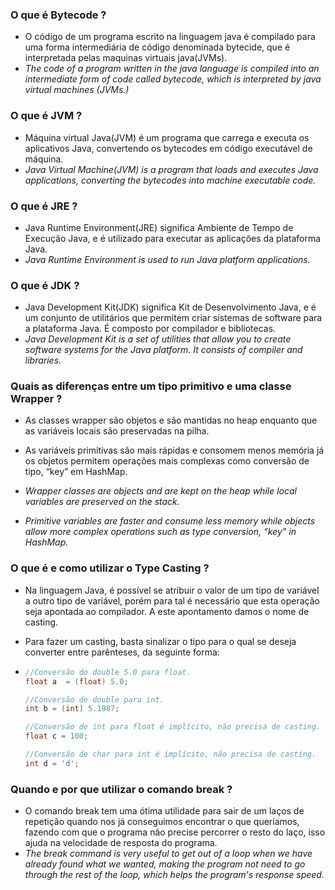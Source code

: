 ### O que é Bytecode ?

- O código de um programa escrito na linguagem java é compilado para uma forma intermediária de código denominada bytecide, que é interpretada pelas maquinas virtuais java(JVMs).
-  *The code of a program written in the java language is compiled into an intermediate form of code called bytecode, which is interpreted by java virtual machines (JVMs.)*

### O que é JVM ?

- Máquina virtual Java(JVM) é um programa que carrega e executa os aplicativos Java, convertendo os bytecodes em código executável de máquina.
- *Java Virtual Machine(JVM) is a program that loads and executes Java applications, converting the bytecodes into machine executable code.*

### O que é JRE ?

- Java Runtime Environment(JRE) significa Ambiente de Tempo de Execução Java, e é utilizado para executar as aplicações da plataforma Java.
- *Java Runtime Environment is used to run Java platform applications.*

### O que é JDK ?

- Java Development Kit(JDK) significa Kit de Desenvolvimento Java, e é um conjunto de utilitários que permitem criar sistemas de software para a plataforma Java. É composto por compilador e bibliotecas.
- *Java Development Kit is a set of utilities that allow you to create software systems for the Java platform. It consists of compiler and libraries.*

### Quais as diferenças entre um tipo primitivo e uma classe Wrapper ?

- As classes wrapper são objetos e são mantidas no heap enquanto que as variáveis locais são preservadas na pilha.

- As variáveis primitivas são mais rápidas e consomem menos memória já os objetos permitem operações mais complexas como conversão de tipo, “key” em HashMap.

  

- *Wrapper classes are objects and are kept on the heap while local variables are preserved on the stack.*

- *Primitive variables are faster and consume less memory while objects allow more complex operations such as type conversion, “key” in HashMap.*

### O que é e como utilizar o Type Casting  ?

- Na linguagem Java, é possível se atribuir o valor de um tipo de variável a outro tipo de variável, porém para tal é necessário que esta operação seja apontada ao compilador. A este apontamento damos o nome de casting.

- Para fazer um casting, basta sinalizar o tipo para o qual se deseja converter entre parênteses, da seguinte forma:

- ```java
  //Conversão do double 5.0 para float.
  float a  = (float) 5.0;
  
  //Conversão de double para int.
  int b = (int) 5.1987;
  
  //Conversão de int para float é implícito, não precisa de casting.
  float c = 100;
  
  //Conversão de char para int é implícito, não precisa de casting.
  int d = 'd';
  ```

### Quando e por que utilizar o comando break ?

- O comando break tem uma ótima utilidade para sair de um laços de repetição quando nos já conseguimos encontrar o que queríamos, fazendo com que o programa não precise percorrer o resto do laço, isso ajuda na velocidade de resposta do programa.
- *The break command is very useful to get out of a loop when we have already found what we wanted, making the program not need to go through the rest of the loop, which helps the program's response speed.*

